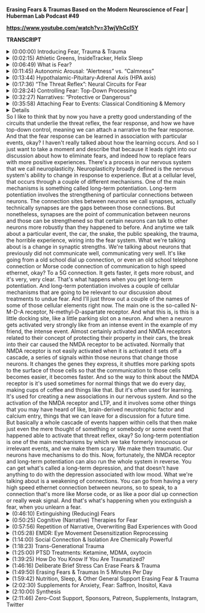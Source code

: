 **Erasing Fears & Traumas Based on the Modern Neuroscience of Fear | Huberman Lab Podcast #49**

**https://www.youtube.com/watch?v=31wjVhCcI5Y**

**TRANSCRIPT**
<details>
  <summary>(0:00:00) 	Introducing Fear, Trauma & Trauma </summary>
- [Andrew Huberman] Welcome to the Huberman Lab Podcast, where we discuss science and science-based tools for everyday life. [bright music] - I'm Andrew Huberman, and I'm a professor of neurobiology and ophthalmology at Stanford School of Medicine. Today, we're going to talk about the Neuroscience of fear. We are also going to talk about trauma and post-traumatic stress disorders. The Neuroscience of fear has a long history in biology and in the field of psychology. However, I think it's fair to say that in the last 10 years, the field of Neuroscience has shed light on not just the neural circuits, meaning the areas of the brain that control the fear response and the ways that it does it, but some important ways to extinguish fears using behavioral therapies, drug therapies, and what we call brain machine interfaces. Today, we are going to talk about all of those, and you're going to come away with both an understanding of the biology of fear and trauma, as well as many practical tools to confront fear and trauma. In fact, we are going to discuss one very recently published study in which five minutes a day of deliberate exposure to stress was shown to alleviate longstanding depressive and fear related symptoms. We will get into the details of that study and the protocol that emerges from that study a little later in the podcast. But it stands as a really important somewhat counter-intuitive example of how stress itself can be used to combat fear. To give you a sense of where we are going, I'll just lay out the framework for today's podcast. First, I'm going to teach you about the biology of fear and trauma. Literally the cells and circuits and connections in the body and chemicals in the body that give rise to the so-called fear response. And why sometimes, but not always fear can turn into trauma. I will also describe the biology of how fear is unlearned or what we call extinguished. And there too, you're going to get some serious surprises. You're going to learn for instance, that we can't just eliminate fears. We actually have to replace fears with a new positive event. And again, there are tools with which to do that, and I will teach you those tools today. 
    </details>
  
<details>
  <summary>(0:02:15) 	Athletic Greens, InsideTracker, Helix Sleep</summary>
Before we begin, I'd like to emphasize that this podcast is separate from my teaching and research roles at Stanford. It is however, part of my desire and effort to bring zero cost to consumer information about science and science related tools to the general public. In keeping with that theme, I'd like to thank the sponsors of today's podcast. Our first sponsor is Athletic Greens. Athletic Greens is an all-in-one vitamin mineral probiotic drink. I've been taking Athletic Greens every day since 2012. So I'm delighted that they're sponsoring the podcast. The reason I started taking Athletic Greens and the reason I still take Athletic Greens is that it covers all of my vitamin mineral and probiotic needs. Nowadays, there's a lot of data out there pointing to the fact that a healthy gut microbiome, literally little microbes that live in our gut that are good for us is important to support our immune system, our nervous system, our endocrine system, and various aspects of our immediate and long-term health. With Athletic Greens, I get all the vitamins and minerals that I need. Plus the probiotics ensure a healthy gut microbiome. It also tastes really good. I mix mine up with some water, a little bit of lemon juice. I'll have that early in the day, and sometimes a second time later in the day as well. It's compatible with intermittent fasting, it's compatible with vegan diets, with keto diets and essentially every diet that you could possibly imagine out there. It's also filled with adaptogens for recovery. It has digestive enzymes for gut health and has a number of other things that support the immune system. If you'd like to try Athletic Greens, you can go to athleticgreens.com/huberman, to claim their special offer. They'll give you five free travel packs that make it really easy to mix up Athletic Greens while you're on the road. And they'll give you a year supply of Vitamin D3 K2. There's now a lot of evidence that vitamin D3 supports a huge number of metabolic factors, immune system factors, endocrine factors. Basically we need vitamin D3. We can get it from the sun, but many people are deficient in vitamin D3 even if they are getting what they think is sufficient sunlight. And K2 is important for cardiovascular health. So again, if you go to athleticgreens.com/huberman. You can claim their special offer, the five free travel packs plus the year supply of vitamin D3 K2. Today's podcast is also brought to us by InsideTracker. InsideTracker is a personalized nutrition platform that analyzes data from your blood and DNA to help you better understand your body and help you reach your health goals. I've long been a believer in getting regular blood work done for the simple reason that many of the factors that impact your immediate and long-term health can only be analyzed from a quality blood test. And now with the advent of modern DNA tests, you can also get information about how your specific genes are impacting your immediate and long-term health. Now a problem with a lot of blood tests and DNA tests out there is you get the numbers back but you don't know what to do with those numbers. With InsideTracker, they make it very simple to figure out what to do to bring those numbers into the ranges that are right for you. They have a dashboard that's very easy to use. You can see the numbers from your blood and or DNA tests. And it will point to specific lifestyle factors, nutritional factors, as well as supplementation, maybe even prescription factors that would be right for you to bring the numbers into range that are ideal for your immediate and long-term health goals. Another feature that InsideTracker has is their inner age test. This test shows you what your biological age is and compares that to your chronological age and what you can do to improve your biological age, which of course is the important number. If you'd like to try InsideTracker, you can visit insidetracker.com/huberman to get 25% off any of InsideTracker's plans. Just use the code huberman at checkout. Today's episode is also brought to us by Helix Sleep. Helix Sleep makes mattresses and pillows that are of the absolute highest quality. I've been sleeping on a Helix mattress for close to a year now, and it's the best sleep that I've ever had. Helix has a quiz that takes about two minutes to complete and matches your body type and sleep preferences to the perfect mattress for you. Some people sleep on their side, some people sleep on their backs, some people sleep on their stomach. Some people run hot, some people run cold. Some people don't know which part of their body they sleep on. You take this test, it's very brief, two minutes. And after that test Helix we'll match you to the mattress that's ideal for you. I match to the so-called Dusk, D-U-S-K mattress, because I wanted a mattress that wasn't too firm, not too soft. And I like to sleep sort of on my stomach and kind of a crawling soldier position. That seems to be always how I wake up in the morning anyway. So if you're interested in upgrading your mattress, go to helixsleep.com/huberman, take their two minutes sleep quiz and they'll match it to a customized mattress and you'll get up to $200 off all mattress orders and you'll get two free pillows. Again, if you're interested, please go to helixsleep.com/huberman for up to $200 off and two free pillows. 
    </details>
  
<details>
  <summary>(0:06:49) 	What is Fear? </summary>
So what is fear? Well, fear falls into a category of nervous system phenomenon that we can reliably call an emotion. And it is hotly debated nowadays. And it's been hotly debated really for centuries what an emotion is and what an emotion isn't. Now that's not a debate that I want to get into today. I think it's fair to say that emotions include responses within our body. Quickening of heart rate, changes in blood flow, things that we experience as a warming or a cooling of our skin. But that there's also a cognitive component. There are thoughts, there are memories. There's all sorts of stuff that goes on in our mind and in our body that together we call an emotion. And there's a vast amount of interest in literature devoted to try and understand how many different emotions there are, how different people experience emotions. And that's certainly a topic that we will embrace in a future podcast episode. But today I just want to talk about fear as a response. Because when we talk about fear as a physiological response and as a cognitive response, then we can get down to some very concrete mechanisms and some very concrete and practical tools that can be used to deal with fear when fear is not wanted. So let's talk first about what fear isn't. Most people are familiar with stress, both as a concept and as an experience. Stress is a physiological response. It involves quickening of the heart rate. Typically quickening a breathing, blood flow getting shuttled to certain areas of the brain and body and not to others. It can create a hypervigilance or an awareness. Typically that awareness is narrower, literally narrower in space, like a soda straw view of the world than when we are relaxed. And it is fair to say that we cannot have fear without having several, if not all of the elements of the stress response. However, we can have stress without having fear. Likewise, people are familiar with the phrase or the word rather, anxiety. Anxiety tends to be stress about some future event, although it can mean other things as well. We can't really have fear without seeing or observing or experiencing some of the elements of anxiety, but we can have anxiety without having fear. So what you're starting to realize is that fear is built up from certain basic elements that include stress and anxiety. And then there is trauma. And trauma also requires a specific, what we will call operational definition. An operational definition is just a definition that allows us to have a conversation because we both agree on or mostly agree on what the meaning of a given word is. It makes conversations much easier. In fact, I would argue if we all had operational definitions for more things in the world, that there would be fewer misunderstandings and arguments and we'd all move a lot further as a species. But that's another topic entirely. The operational definition of trauma is that some fear took place, which of course includes stress and anxiety. And that fear somehow gets embedded or activated in our nervous system, such that it shows up at times when it's maladaptive. Meaning that fear doesn't serve us well and it gets reactivated at various times. Like when you first wake up in the morning, if you're not in the presence of something that scared you, but you suddenly have what feels like a panic attack and you're in deep fear. Well, that's post-traumatic stress. That's post-traumatic fear. So I don't want to get bogged down too much in the nomenclature but what I'm doing here is building up a sort of a series of layers where stress and anxiety form the foundation of what we're calling fear and trauma. And then there are other phrases out there that we would be remiss if we didn't mention things like phobias and panic attacks. Panic attacks are the experience of extreme fear but without any fear inducing stimulus. So it's kind of like trauma. And a phobia tends to be extreme fear of something specific. Fear of spiders, fear of heights, fear of flying, fear of dying, these kinds of things, okay? The reason for laying all that out there is not to create a word soup to confuse us rather it is to simplify the issue because now that we acknowledge that there are many different phrases to describe this thing that we call fear and unrelated phenomenon. We can start to just focus on two of these issues, fear and trauma. As it relates to specific biological processes, specific cognitive processes. And we can start to dissect how fears are formed, how fears are unformed and how new memories can come to replace previously fearful experiences. 
    </details>
  
<details>
  <summary>(0:11:45) 	Autonomic Arousal: “Alertness” vs. “Calmness”</summary>
So in this effort to establish a common language around fear and trauma, I want to point out autonomic arousal. Autonomic arousal relates to this aspect of our nervous system, that we call the autonomic nervous system. Autonomic means automatic that somewhat of a misnomer, because there are aspects of your autonomic nervous system that you can control. But your autonomic nervous system controls things like digestion, urination, sexual behavior, stress. When you want to be awake, when you want to be asleep, it basically has two branches to it. Two branches, meaning two different systems. One is the so-called sympathetic autonomic nervous system. Has nothing to do with sympathy, it has everything to do with increasing alertness. Think of the sympathetic nervous system as the alertness nervous system. It's what ramps up your levels of alertness, ramps up your levels of vigilant. Think about it as the accelerator on your alertness and attention. The other branch of the autonomic nervous system is the so-called, parasympathetic branch of the autonomic nervous system. I know that's a mouthful. The parasympathetic branch of the autonomic nervous system are the cells and neurons and chemicals and other aspects of your brain and body that are involved in the calming nervous system. So sympathetic is alerting, parasympathetic is calming. And it acts as sort of a seesaw to adjust your overall level of alertness. So for instance, right now I'm alert, but I feel pretty calm. I'm not ready to go to sleep or anything like that. I don't feel like I need a nap. I'm alert, but I'm calm. I'm not in a state of stress or panic. So that seesaw we could imagine is more or less level. Maybe it's tilted up a little bit to the side of increased sympathetic or alertness rather than parasympathetic because I feel wide awake. If I were sleepy, the opposite would be true. The parasympathetic side would be increased relative to the sympathetic side. There are many different aspects of the autonomic nervous system, but one of the main aspects is an aspect that's going to come up again and again and again today, it's very important that you understand what it is. 
    </details>
  
<details>
  <summary>(0:13:44) 	Hypothalamic-Pituitary-Adrenal Axis (HPA axis)</summary>
It's called the HPA axis. The HPA axis stands for Hypothalamic-Pituitary-Adrenal Axis. The hypothalamus is a collection of neurons. It's an area of your brain real estate, that's deep in the brain at the base of the brain that contains many, many different areas that control things like temperature, and desire to have sex, desire to eat, thirst. It also controls the desire to not mate, to have sex, not to eat, not drink more water or any other type of fluid. So it has accelerators and brakes in there as well. The hypothalamus connects to the so-called pituitary, the pituitary lives close to the roof of your mouth. It releases hormones into your bloodstream. And so the hypothalamus has this ability to trigger the release or prevent the release of particular hormones like cortisol or the hormones that go stimulate ovaries to produce estrogen or testes to produce testosterone or adrenals to produce Adrenaline. And speaking of the adrenals that [indistinct] and the HPA are the adrenals. You have two glands that sit above your kidneys and your lower back. They receive signals by way of nerve cells neurons, and by way of hormones and other things released from the brain and elsewhere in the body. And they release different hormones and other types of chemicals into the body. And the two main ones that you need to know about today are Adrenaline also called Epinephrine and Cortisol. Both of those are so-called stress hormones, but they're not always involved in stress. They're also involved in waking up in the morning when you arrive... Excuse me, when you rise from sleep. And so this HPA axis, should be thought of in the following way. The HPA axis includes a piece of the brain, the hypothalamus, the pituitary, and the adrenals. So it's a beautiful three part system that can use your brain to alert or wake up your body and prepare it for action. And it can do that in the short term, by triggering the release of hormones and chemicals that make you alert and ready to go right away and by triggering the release of neurotransmitters and hormones and other chemicals that give that alertness a very long tail, a very long latency before it shuts off. And that's important because one of the hallmarks of fear and one of the hallmarks of trauma is that they involve fear responses that are long lasting. Even if those fearful events, the events in the world that trigger the HPA axis can be very brief, like a car that almost hits you as you step off the curb or something... A gunshot that goes off suddenly, and it's just a very quick, like, you know, 500 millisecond or 1 second event. The fear response can reverberate through your system because the chemicals that are involved in this HPA axis have a fast component and a longer-lasting component. And the longer-lasting component can actually change not just the connections of different areas of the brain and the way that our organs work like our heart and the way that we breathe. It actually can feed back to the brain and literally control gene expression. Which can take many days and build out new circuits and new chemicals that can embed fear in our brain and body. And that might sound very depressing but there's a reason. And there's an adaptive reason why there's the slow and fast phase of the HPA axis and the fear response. And fortunately, that gene expression and the long arc of the fear response, the way it kind of lives in our system kind of like a phantom in some ways can also be leveraged to undo the fear response, to extinguish the fear response and replace it with non fearful associations. 
    </details>
  
<details>
  <summary>(0:17:36) 	“The Threat Reflex”: Neural Circuits for Fear</summary>
So let's dig a little deeper into the neural circuits and biology of fear. Because in doing that, we can start to reveal the logic of how to attack fear if that's the goal. We can't have a discussion about fear without discussing the famous amygdala. Famous because I think most people by now have heard of the amygdala. Amygdala means almond. It's an almond shaped structure on both sides of the brain. So you have one on the right side of your brain, and one on the left side of your brain. The amygdala is part of what we can call the threat reflex. And this is very important to conceptualize fear as including a reflex. So much as you have reflexes that cause you to lift your foot up if you are just step on something sharp. You literally have a reflex within your spinal cord that causes you to lift up one foot and extend the other one toward the ground. Believe it or not, you always think you step on something sharp you pull your foot up. But you actually step on something sharp, you pull your foot up and in pulling it up there's another reflex that's activated that as you extend your other legs so that you don't fall over. Similarly in the process of experiencing fear, you have a reflex for particular events in your brain and body. And that reflex involves things like, quickening of your heart rate, hypervigilance, your attentional systems pop on, increased ability to access energy stores for movement and thought and so forth. But just like that step on the tack reflex example, all of the neural circuits that are associated with being calm, with being able to go to sleep, with being able to visualize the full picture of your environment, literally to see your entire environment, or to hear other things around you. All of those get shut down when the so-called threat reflex gets activated. And the amygdala is part of the threat reflect so much so that we can really say, that it's the final common pathway through which the threat reflex flows. In other words, the amygdala is essential for the threat response. But the threat reflex and the threat response is kind of a dumb response. It's not a sophisticated thing, it's very generic. And this is also a very important point. One of the beauties of the fear system is that it's very generalizable. It's not designed for you to be afraid of any one thing. Sure, there are some debates and probably some good data out there that support the fact that human babies are innately, meaning requires no learning. Innately afraid of certain things like heights, or snakes or spiders. There's debate about this. And they depends on the quality of the experiment, et cetera. But the real capacity of the fear system is that we can become afraid of anything provided that this threat system is activated in conjunction with some external experience. So the way I'd like you to think about the amygdala is not as a fear center, but that it's a critical component of the threat reflex. I'd like you to also internalize the idea that the threat reflex involves this activation of certain systems and suppression of all the systems for calming the parasympathetic system. And now I'm going to describe the way that information flows into and through this threat reflex. And in doing that, it will reveal how specific things, like a spider, like a snake, like a physical trauma, like a car accident, like a fear of public speaking, whatever happens to scare you or scare somebody, how that gets attached to this reflex. Because this reflex is very generic. It doesn't really know what to be afraid of. It only knows how to create this sensation, this internal landscape that we think of as fear. So while the amygdala might look like an almond, it's actually part of a much bigger complex or collection of neurons called the amygdaloid complex. That complex has anywhere from 12 to 14 areas depending on who's... Which neuroanatomist is naming things and carving it up in Neuroscience and in much of biology. We like to joke that there are lumpers and there are splitters. So some people like to draw boundaries between every little distinct difference and say, "Oh, that's a separate area and other people are lumpers." And they say, "Well, listen, you know why complicate things? Let's lump those together." I'm neither a lumper nor a splitter, I'm somewhere in between. I think the number 12 is a good number in terms of the number of different areas of the amygdala. Why is that important to us? Well, it turns out that the amygdala is not just a area for threat, it's an area for generating threat reflexes that integrates lots of different types of information. So for those of you that want to know, I'm going to give you some names, some nomenclature, for those of you that don't, you can tune out for this. But basically information from our memory systems, like the hippocampus and from our sensory systems, our eyes, our ears, our nose, our mouth, et cetera. So taste information, vision, auditory information, touch, et cetera. Flow into the so-called lateral portion of the amygdala. Flows into... Or the amygdaloid complex. It flows into the lateral portion. And then there are multiple outputs from the amygdala. And this is where things get particularly interesting because the outputs of the amygdala have a lot of different areas, but there are two main pathways. One involves the hypothalamus, which you heard about before this collection of neurons that control a lot of our primitive drives for sex, for food, for thirst and for warmth, et cetera. And it also feeds out to our adrenals. Those glands that you learned about a few minutes ago to create a sense of alertness and action. It also feeds out what I mean by feeds out, by the way, is there are neurons that send wires. We call those wires axons connections. Where they can release chemicals and trigger the activation of different brain areas. So it feeds out to other brain areas such as the PAG. PAG is very interesting for our discussion today. It's the periaqueductal gray. The periaqueductal gray contains neurons that can trigger freezing, can trigger the... Some people talk about the fawning response, which has kind of an appeasing response to traumatic events. But some people outright freeze in response to fear, right? We've heard of fight or flight. And indeed the pathway that I'm describing can create a sense of fight and cause people to want to lean in, in an aggressive way to combat things that they're afraid of or flight to run away. Essentially to avoid by mobilizing the thing that they feel they're threatened by. Now, even in the absence of some threat, somebody that has say a fear of public speaking might hesitate or move away from a podium or hesitate or move away from raising their hand. If raising their hand meant that they might be called on and would be public speaking. So there's fight and flight, but there's also the freeze response. And the freeze response is controlled by a number of brain centers, but the periaqueductal gray, the PAG, is central for this freeze response and neurons. They're also create what are called Endogenous opioids. Many of you have heard of the opioid crisis, which is a crisis of prescription medication given out too broadly for people that don't need it, who are become addicted to opioids. Those are Exogenous opioid. But Endogenous opioids are chemicals released from neurons in the PAG and from elsewhere in the body that give us a sense of numbing. They actually numb us against pain. And you can imagine why biology would be organized this way. A threat occurs or something that we perceive as a threat, we're afraid of it. And a natural analgesic is released into our body because there's likely to be an interaction that's very uncomfortable. That's physically uncomfortable. So it's like we have our own Endogenous release of these opioids and that's occurring in the PAG. The other area and again, sorry to litter the conversation with these names of structures, but some people seem to enjoy knowing these structures. You're fine if you just understand what the structures do. If you want to know the names that's fine. But the other structure is the locus coeruleus. The locus coeruleus creates a sense of arousal, by releasing Adrenaline, Epinephrine and Norepinephrine, or related chemical into the brain. So basically the activation of the amygdaloid complex could be from any number of different things, a memory of something fearful. An actual sensory experience of something that's fearful. And but then the fear response itself is taking part because of the threat reflex gets activated. And that threat reflex then sends a whole set of other functions into action. Freezing, activation of the adrenals, activation of locus coeruleus for arousal and alertness, activation of this endogenous pain system or anti-pain system in the PAG. That's one pathway out of the amygdala. The other pathway out of the amygdala is to a very interesting area that typically is associated with reward and even addiction. So this might come as a surprise to many of you. In fact, it came as a surprise to me. I remember when these data were published, but the amygdala complex actually projects to areas of the Dopamine system. The so-called nucleus accumbens, the mesolimbic reward pathway, for those of you that want to look that up or that remember from the Dopamine episodes. We have pathways in our brain that are associated with pursuit, motivation and reward. And the neuromodulator Dopamine is largely responsible for that feeling of craving, pursuit and reward. And this threat center is actually able to communicate with and activate the Dopamine system. And later you will realize why that is very important and why you can leverage the Dopamine system in order to wire in new memories to replace fearful ones. So I've been hitting you with a lot of names of things, but for the moment, even if you're interested in all the Neuroscience names and structures and so forth. I'd like you to just conceptualize that you have a circuit in your brain, meaning a set of cells and connections that are arranged in the following way. You have a threat reflex that can be activated at any time very easily, but what activates that threat reflex can depend on two things. One are prior memories coming from brain areas that are involved in storage of memories, or it can be immediate experiences. Things are happening in the now, okay? So were something fearful to happen right now, your threat reflux could be activated. Where you to remember something very scary that happened to you in the past? Your threat reflex could be activated. And that threat reflex circuit has two major outputs. One of the major outputs is to areas that are involved in the threat response, freezing pain management and alertness. And the other major output is to areas involved in reward, motivation and reinforcement, okay? 
    </details>
  
<details>
  <summary>(0:28:24) 	Controlling Fear: Top-Down Processing</summary>
There's a fourth component. And I promise this is the last component that we need to put into this picture of the neural circuits for fear. And this is a circuit that involves an area of the brain called the prefrontal cortex and some of its subdivision. So literally in the front. And it's involved in what we call top-down processing. Top-down processing is the way that your prefrontal cortex and other areas of the brain can control or suppress a reflex, okay? A good example of this would be the step on the tack example that I gave before. So when you step on a tack, you immediately pull up your foot and you extend the other leg. That's the reflex that prevents you from injuring yourself and from falling over. However, if you wanted, not that you would want to. But if you wanted, you could for instance, place your foot onto a tack and decide not to pull your foot away. It would be difficult. And again, I don't recommend that you do that, but you could override that reflex, okay? There are other examples of reflexes, like for instance, getting into cold water, most people will start to huddle their body. Most people won't want to get into the cold water. Many people will jump out. But all of that is reflexive. And should you want to, you could override that reflex through top-down processing. You could tell yourself, "Oh, I heard on a previous Huberman Lab Podcast, or on an Instagram post that cold water exposure can be beneficial for metabolism and resilience, et cetera." And indeed it can, and you can decide to get into the water and to stretch out your body, not to huddle, and you can fight those reflexes, okay? The fighting of reflex is carried out through top-down processing, largely through the prefrontal cortex. You provide a narrative. You tell yourself, "I want to do this or I should do this. Or even though I don't want to, I'm going to do it anyway." So top-down processing is not just for getting into cold water, and it certainly isn't for overriding reflexes that can damage us like a stepping on the tack example. It is the way in which we can override any number of internal reflexes, including the threat reflex. And the way that we do that is by giving a new story or a new narrative to this experience that we call threat. And you know the threat response, the threat response is quickening of the heart rate, quickening of the breathing. We don't generally like the feeling of Adrenaline in our system. Some people are so-called Adrenaline junkies, and they get a mixture of Dopamine and Adrenaline from certain high intensity events. I confess in previous aspects of my life, I've tended to like Adrenaline. I don't think I was at the extreme of thrill seeking, but I'm somebody that for instance, I tend to like... I like roller coasters, I've done various things where I'm familiar with and I enjoy the sensation of Adrenaline in my body. But I enjoy it because of the alertness that it brings and the hyperacuity that it brings, many people don't feel that way. In fact, most people don't like the sensation of a lot of Adrenaline in their system. That it makes them feel very uncomfortable and out of control. We will do an entire episode about Adrenaline and Adrenaline junkies and Adrenaline aversives in the future. But the threat reflex inevitably involves the release of Adrenaline into the system. And then it becomes a question of whether or not you remain still, move forward or retreat from that Adrenaline experience. And when I say the Adrenaline experience, I mean the threat reflex. So this fourth component of fear is really our ability to attach narrative, to attach a meaning and to attach purpose to what is by all accounts and purposes, a generic response. There's no negotiating what fear feels like. There's only negotiating what it means. There's only negotiating whether or not you persist, whether or not you pause or whether or not you retreat. 
    </details>
  
<details>
  <summary>(0:32:27) 	Narratives: “Protective or Dangerous”</summary>
So this is usually the point in the podcast where I think people start asking, "Okay, well, there's the biology, there's the mechanism, there's the logic. How do I eliminate fear?" Well, it's not quite that simple. Although by understanding the logic and the mechanisms by which these circuits are built, we can eventually get to that place. I do want to plant a flag around a particular type of tool or a logical framework around a particular set of tools rather, that we are going to build out through this episode. And based on what you now know that the threat reflex gets input and it has outputs and it's subject to these top-down processing events, these narratives. You should be asking yourself, what sort of narratives should I apply to eliminate fear? Well, first let's take a step back and just acknowledged the reality, which is that fear is in some cases, an adaptive response. We don't want people eliminating fears that can get them injured or killed, right? The reason that the fear threat response and reflex exists at all is to help us from dying, to help us from making really bad decisions. It just so happens that a number of things happened to us that are not lethal, that don't harm us, but that harm us from the inside. And I think that and here I'm borrowing language from an excellent researcher who's done important work in this area at Harvard. His name is Dr. Kerry Ressler. He's both a medical doctor and a PhD, so an MD-PhD. He's the chief scientific officer at McLean Hospital. He's a professor of psychiatry at Harvard Medical School, and he's done extensive and important work on fear. I'm going to refer back to Dr. Ressler's work several times during this podcast, including important and super interesting work on transgenerational passage of trauma. He's a absolutely world-class biologist, absolutely world-class clinician. And Dr. Ressler has described fear before as containing a historical component. So it's not just about a readiness for things that might injure us or kill us in the immediate circumstance but also protecting us for the future because of our important need and ability to anticipate. And what he describes our memories as protective or memories as dangerous. You know, some memories, even if they evoke a sense of fear in us are protective. They protect us from making bad mistakes that could get us injured or killed, or put us into really horrible circumstances. Other memories are dangerous because they create a sense in us of discomfort, and they tend to limit our behavior in ways that are maladaptive. That prevent us from having healthy relationships to others, healthy job relationships, healthy relationship to ourselves, frankly. So this language of memories as protective or memories as dangerous in the context of fear is not something that I said, it's really something that I lifted from Dr. Ressler in one of his many impressive lectures. And it's an important aspect of fear because much of the fear system is a memory system. Is designed to embed a memory of certain previous experiences in us. Such that the threat reflex is activated in anticipation of what might happen, okay? So let's talk for a second about how certain memories get attached to this fear system. 
    </details>
  
<details>
  <summary>(0:35:58) 	Attaching Fear to Events: Classical Conditioning & Memory</summary>
And this brings us to a beautiful and indeed Nobel Prize winning aspect of biology and physiology, which is Pavlovian conditioning. Many of you are probably familiar with Pavlov's dogs and the famous Pavlovian conditioning experiments. They go something like this. And Pavlov did these experiments and ring a bell, a dog doesn't do much in response to a bell. It might attend to it but it doesn't salivate typically in response to the bell. However, if you pair the ringing of a bell with a presentation of food enough times, the dog will salivate in response to the food. Eventually you take away the food, you just rang the bell and the dog will salivate in response to the bell, okay? So in the context of so-called Pavlovian conditioning, these things have names like conditioned stimulus, and unconditional stimulus and responses. People often get these mixed up and it can be a little confusing, but I'm just going to make it really simple for you. The unconditioned stimulus is the thing that evokes a response unconditionally. So food is the unconditioned stimulus in the example I just gave. A foot shock or a loud bang would be the unconditioned stimulus in a... For instance say, an experiment geared toward exploring fear. That unconditioned stimulus is unconditional. It unconditionally evokes a startle or in the case of food salivating. The bell in the previous example is what we call the conditioned stimulus or the conditioning stimulus. Sometimes people mix these up. The condition stimulus is paired with the thing that naturally creates a response. And then eventually the condition stimulus creates the response itself. You might think, well, that just seems endlessly boring and simple, but this is actually the way that our fear systems work. Except unlike Pavlov's dogs, you don't need many, many pairings of a bell with some unconditioned stimulus in order to get a response. You can get what's called one trial learning. And in this circuit that involves the amygdala, the threat reflex, and all this other stuff that I was talking about earlier, the system is set up for learning. It's set up to create memories and to anticipate problems. It's a very good system because it was designed to keep us safe. And so the way to think about this is that for many people, one intense experience, one burn, one bad breakup, one bad experience, public speaking. One bad experience with somebody pet snake or whatever it happens to be can cause intense fear in the moment, a long [indistinct] experience of fear, like trouble sleeping that night and the following night. Memories of the experience that are troubling, physiological responses that are troubling. Essentially it gets wired in as a fear with one trial. Which is quite different than the other forms of neuroplasticity. Neuroplasticity, of course, just being the nervous system's ability to change in response to experience. Other forms of neuroplasticity like learning a language, learning music, learning math, those take a while. We don't generally get one trial learning to positive or neutral experiences. We get one trial learning to negative experiences. So there's this asymmetry in how we're wired. So now you should understand how classical conditioning as it's called occurs. You go to give a piano recital as a kid, you sit down and you freeze up and it's horribly embarrassing. And even if you just freeze up for a few seconds, the heart rate increase and the perspiring, the sweating and the shame that you feel leads you to want to avoid playing instruments or public displays of performances for a long period of time unless you do something to overcome it. That's one trial learning. Some people, it tends to be more an accumulation of experiences. They have a bad relationship that lasts an entire summer, an entire year, or God forbid a decade. And then they have what they feel is of a general sense of fear about closeness to others, an attachment. These are common fears that people experience. Fears can be in the short-term, fears can be in the long-term, they can be in the medium term. Again, the fear system is very generic. It's wired to include memories that are very acute, that happened within a moment, or that include many, many events in long periods of time. That kind of funnel into a general sense of relationships are bad or this particular city or location is bad. So there's a key what we call temporal component. There's a component of the fear system being able to batch many events in time and create one specific fear or take one very specific isolated incident that happened very briefly and create one very large general sense of fears. And I'll give an example of the latter, just to kind of flesh this out a little bit. I had a friend come visit me in San Francisco some years ago, and their car got broken into. Unfortunately, a frequent occurrence in San Francisco even in the middle of the day. Never leave anything your car in San Francisco they'll break in, in the middle of the day, doesn't matter. Police can be having coffee right there in front of them they'll still do it, for reasons we could discuss, this is a problem. They got their belongings taken and they decided they were never coming back to San Francisco. This was an isolated incident that forever colored their view of the city. Which I frankly, understanding the fear system, I can understand. We can have isolated incidents that wick out to broad decisions about entire places, or we can have many experiences that funnel into very specific isolated fears about particular circumstances, places and things. 
    </details>
  
<summary>
  <details>(0:41:45) 	How Fear Learning Occurs: Long Term Potentiation, NMDA</summary>
So I like to think that by now you have a pretty good understanding of the circuits that underlie the threat reflex, the fear response, and how we have top-down control, meaning we can attach a narrative to the fear response. And that the fear response can be learned in association with particular events, okay? I haven't really talked about how the learning occurs. And so I just want to take a moment and describe that because it leads right into our discussion about how to eliminate fears, and indeed how to replace fears with more positive experiences. There's a process in our nervous system that we call neuroplasticity. Neuroplasticity broadly defined is the nervous system's ability to change in response to experience. But at a cellular level, that occurs through a couple of different mechanisms. One of the main mechanisms is something called long-term potentiation. Long-term potentiation involves the strengthening of particular connections between neurons. The connection sites between neurons we call synapses, actually technically synapses are the gaps between those connections. But nonetheless, synapses are the point of communication between neurons and those can be strengthened so that certain neurons can talk to other neurons more robustly than they happened to before. And anytime we talk about a particular event, the car, the snake, the public speaking, the trauma, the horrible experience, wiring into the fear system. What we're talking about is a change in synaptic strengths. We're talking about neurons that previously did not communicate well, communicating very well. It's like going from a old school dial up connection, or even an old school telephone connection or Morse code connection of communication to high speed ethernet, okay? To a 5G connection. It gets faster, it gets more robust, and it's very, very clear. That's what happens when you get long-term potentiation. And long-term potentiation involves a couple of cellular mechanisms that are going to be relevant to our discussion about treatments to undue fear. And I'll just throw out a couple of the names of some of those cellular elements right now. The main one is the so-called N-M-D-A receptor, N-methyl-D-aspartate receptor. And what this is, is this is a little docking site, like a little parking slot on a neuron. And when a neuron gets activated very strongly like from an intense event in the example of my friend, the intense event. Almost certainly activated and NMDA receptors related to their concept of protecting their property in their cars, the break into their car caused the NMDA receptor to be activated. Normally that NMDA receptor is not easily activated when it is activated it sets off a cascade, a series of signals within those neurons that change those neurons. It changes the genes they express, it shuttles more parking spots to the surface of those cells so that the communication to those cells becomes easier, it becomes faster. And so the way to think about the NMDA receptor is it's used sometimes for normal things that we do every day, making cups of coffee and things like that. But it's often used for learning. It's used for creating a new associations in our nervous system. And so the activation of the NMDA receptor and LTP, and it involves some other things that you may have heard of like, brain-derived neurotrophic factor and calcium entry, things that we can leave for a discussion for a future time. But basically a whole cascade of events happen within cells that then make just even the mere thought of something or somebody or some event that happened able to activate that threat reflex, okay? So long-term potentiation is one of the main mechanisms by which we take formerly innocuous or irrelevant events, and we make them scary. We make them traumatic. Our neurons have mechanisms to do this. Now, fortunately, the NMDA receptor and long-term potentiation can also run the whole system in reverse. You can get what's called a long-term depression, and that doesn't have anything to do with the depression associated with low mood. What we're talking about is a weakening of connections. You can go from having a very high speed ethernet connection between neurons, so to speak, to a connection that's more like Morse code, or as like a poor dial up connection or really weak signal. And that's what's happening when you extinguish a fear, when you unlearn a fear. 
    </details>
    
<details>
  <summary>(0:46:10) 	Extinguishing (Reducing) Fears</summary>
So now I'd like to talk about therapies that are carried out in humans that allow fears to be undone, that allow traumas to be reversed, such that people no longer feel bad about a particular person, place or thing. Either real interactions with that person, place or thing, or imagine interactions with that person, place or thing. That process as I just mentioned also involves things like the NMDA receptor but rather than strengthening the connections the first thing that has to happen is there needs to be a weakening of connections that associate the person, place or thing with that threat reflex. Subsequent to that, we will see there needs to be a strengthening of some new experience that's positive, okay? This is a key element of where we are headed contrary to popular belief, it is not going to work to simply extinguish a fear. One needs to extinguish a fear and or trauma and replace that fearful or traumatic memory or idea or response with a positive response. And this is something that's rarely discussed both in the scientific literature, but certainly in the general discussion around fear and trauma. There's this idea that we can extinguish fears, we can rewire ourselves, we can eliminate our traumas and indeed we can. But that process has to involve not just becoming comfortable with a particular fearful event or trauma, but also attaching a new positive experience to that previously fearful or traumatic event. There are a lot of different approaches out there that are in clinical use to try and alleviate fear and trauma and indeed PTSD, post-traumatic stress disorder. It might be surprising to learn that many of those treatments such as SSRIs, the selective serotonin reuptake inhibitor. Things like Prozac and Zoloft and similar and other antidepressants. Or things like Benzodiazepines, which are essentially like painkillers. They create elevation in certain transmitters in the brain like GABA among others. They can have a pain relieving effect. They are generally however, considered anxiolytics, they reduce anxiety and even antipsychotic drugs or Beta blockers sometimes called adrenergic blockers. Drugs that are designed to prevent the heart from beating too fast or to reduce blood pressure, to reduce some elements of the hypothalamic-pituitary axis response that we talked about earlier. Many people experienced some degree of relief from the symptoms of anxiety and fear and PTSD in taking these various compounds. Indeed, that's why they're prescribed so broadly. But you may find it interesting to note that none of those current treatments are based on the neurobiology of fear, at least not directly, right? People that take SSRIs oftentimes will experience a reduction in anxiety. It depends on the dosage and the individual of course, right? And you have to work with a doctor, a psychiatrist, to determine whether or not they're right for you in the correct dosage, if they are right for you. But that modulation of anxiety can indirectly reduce the likelihood that one will have a panic attack or experience of fear, an intense experience of fear or reliving of a trauma. But the SSRIs themselves are not plugging into some specific mechanism related to how fear comes about in the system. It's an indirect support. That's important because if the goal of modern psychiatry and the goal of modern biology is to provide mechanistic understanding that leads to treatments. We need to think about what are the sorts of treatments that tap into the very fear circuits that we described before. The fact that there are memories attached to a generic threat reflex and response. And the threat reflex and response can be linked up with the Dopamine system and can be linked up with other systems that are involved in pain, relief and anxiety and so forth. 
    </details>
  
<details>
  <summary>(0:50:25) 	Cognitive (Narrative) Therapies for Fear</summary>
And so that brings us to which treatments are directly related to the fear circuitry and the circuitry related to trauma? And the primary one to begin with is the so-called behavioral therapies. Now, oftentimes we all wish I think from time to time that there's some specific pill that we can take or there's some machine or device that we can plug our finger into or that we can put on a headset and all of a sudden we just rewire our nervous system. Fear has gone, trauma's gone, but it doesn't work that way. And when we think of language and narrative as a tool to rewire our nervous system in comparison to those kinds of ideas about pills and machines and potions, it starts to seem a little bit weak, right? If we just think, "Oh, well, how could talking actually change the way that we respond to something?" But actually there are three forms of therapy that purely through the use of language have been shown to have very strong positive impact, meaning reduce fears and traumas. And those three are prolonged exposure therapy, cognitive processing, or CPT and cognitive behavioral therapy. And I not going to go into the entire literature around prolonged exposure, cognitive processing, and cognitive behavioral therapy. But I will just illustrate the central theme that allows them to work. Now, remember that the circuit for fear, the circuit for trauma involves this generic reflex. And then there are those top-down elements coming from the forebrain. It's very clear because it's been measured that if you look at the amount of anxiety, the pure physiological anxiety response of quickening of heart rate, flushing of the skin, sometimes quaking of the hands, that the experience of fear over time when people recount or retell their trauma that the first time they do that especially when it's recounted in a lot of detail there's a tremendous anxiety response. Sometimes even as great or greater than the actual exposure to the fearful event or trauma. And obviously this is something that is done with a clinician present, because it is very traumatic to the person. They're literally reliving the trauma in full rich detail, and they are encouraged to provide full rich detail. They're often encouraged to speak in complete sentences to flush out details about how they felt in inside, to flush out details about their memories going into this traumatic or fearful event, going through it. And after really digging into all the nuance and contours of these horrible experiences. But what's remarkable is that in the second and the third and the fourth retelling of these traumatic or fearful events that anxiety response and the amount of the physiological response, I should say that the amplitude of the physiological becomes progressively diminished with each retelling. Now, some of you might be saying, "Well, duh, you know, you tell a story enough times, that eventually it wears off." Just like if you watch a movie enough times and you hear the same joke enough times eventually it doesn't have the same impact. But that [indistinct] be the case, right? You could imagine that this high amplitude anxiety response, this high amplitude activation of the sympathetic nervous system in retelling would actually create a even deeper routed fear response and trauma but that's not what happens. And every clinician I spoke to in anticipation of this episode which include clinical psychologists, psychiatrists and people who actually work on the fear system at a biological level said the exact same thing which is that, "A detailed recounting of the traumatic and fearful events is absolutely essential in order to get the positive effects of prolonged exposure, cognitive processing and cognitive behavioral therapy." Again, this has to be done with the appropriate support. This isn't something that should be taken lightly because as we've mentioned before the fear response can have a very long lasting contour to it. People can sometimes have trouble sleeping for days and days. And afterwards we'll talk about sleep in a little bit. But the point is that the retelling is important. And the idea here is to take what was a terrible and extremely troubling, meaning physiologically troubling, psychologically troubling story, and turn it into what is essentially a boring, bad story, okay? It never really becomes a good story at this point in the treatment process that we're describing. So a terrible event is a terrible event period. But there's a way in which the retelling of that event starts to uncouple the threat reflex from the narrative. And with each successive retelling in detail of these traumatic events, of these fearful events, the threat reflex is activated at a progressively lower and lower amplitude. Such that eventually it just becomes a really bad, really boring story. Now that's one part of the process of getting over a fear. It's what we call fear extinction. And we can bring ourselves back to our earlier example of Pavlovian conditioning, because many studies have been done both in animals and in humans showing that, for instance, if you pair a tone, a bell or a buzzer with a foot shock that an animal or a person will brace themselves for the foot shock. Eventually you can just give the bell or a tone and the person will experience that same freezing up or the same fight or flight or freeze response. So you conditioned that. But if you give the tone or the bell over and over, and there's no foot shock, there's no pain, and in human [indistinct] sometimes I'm with foot shocks, sometimes believe it or not with mild burn, even some studies, there is older studies you couldn't do those now, nor would you want to. But eventually what happens is the tone... The bell no longer evokes that response, okay? So you see this as a reversal of the classical conditioning and we call that reversal extinction. So the retelling of this traumatic or fearful narrative, excuse me, fearful narrative is essentially an extinction process. Now, how is this done? One can do this in a therapist office face-to-face, that's sometimes done. It's sometimes done in group type settings where people actually stand up or sit in front of a group small or large and recount in detail their traumatic experience. It's sometimes done by people writing out the experience in detail. And which one of these is the most effective? Isn't really clear. The literature points to the fact that a feeling of trust obviously between the patient and the clinician or the person and the group is essential. Some people don't have access to because of finances or other limitations to therapy of that sort. In that case, journaling in detail has been shown to be effective. Although, again, I want to caution people about reactivating traumas without consideration for the kinds of social support they might need around that reactivation. And we will talk a little bit later about some of the chemicals involved in social support and why those help extinguish fears. 
    </details>
  
<details>
  <summary>(0:57:56) 	Repetition of Narrative, Overwriting Bad Experiences with Good</summary>
So the thing to embed in your mind is that recognition of the early traumatic or fearful event in detail over and over is key to forming a new non-traumatic association with that event or person. So that's part one, you need to diminish the old experience. And when I say diminish, I mean, reduce the amplitude of the physiological response. Now this is just but one approach. I'm going to talk about other approaches to eliminating fear and trauma as we go forward. But I want to emphasize that diminishing the amplitude of the physiological response is the first step. So it's like a clearing away of the association between the person, place or thing and that threat reflex. But even after that's occurred, there's an essential need to relearn a new narrative. Why is their essential need to relearn a new narrative or create a new association? Well, that has to do with that fear reflect circuitry. As you recall, there outputs two areas of the brain that are associated with Dopamine release and reinforcement. And that we now know offers the capacity for these fear circuits in these circuits that underlie trauma to be mapped onto new experiences that are of positive association. So I'm going to give a kind of basic example. It's a kind of a silly example, but I'm giving it as a template for what could be any number of other different examples. Example I'll give is let's say a kid is biking to play soccer, soccer practice, and they get into a bad car accident, okay? Terrible thing to happen, but they survive. They recover. And somehow... And we really don't know why certain fear memories get wired in more broadly or more narrowly. Somehow this kid just doesn't even want to bicycle anymore. And they actually don't even want to play sports. And they actually just don't want to go anywhere. They're kind of isolating and not interacting with friends very much at all. It's a pretty broad response. It didn't have to be that way. Some kids would just decide they don't want to cycle any more down that particular street. Well, the process of retelling the narrative to a clinician would allow an extinction of the fear response, right? So a reduction in the heart rate, a reduction in the narrowing of focus, a reduction in all the things that we consider fear. But a really good cognitive behavioral therapist or somebody that understands the Neuroscience of fear and trauma would understand that that's not sufficient. That's what it's really important is that this child, this hypothetical child relearn a new narrative that they don't just manage to bike to soccer practice or manage to spend time with friends, but that they actually start wiring in new positive associations with biking to practice, with playing soccer, with social events. And, and this is the somewhat surprising feature of this and that they link that back to that early traumatic experience. That it's not just that they're replacing that bad experience and memory with a good experience and memory, but they're actually holding in mind in these top-down narrative circuits, if you will. They're holding in mind, "Ah, I'm not just biking to soccer practice. I'm actually biking to soccer practice and I'm enjoying it despite the fact that I was in a bad car accident. Despite the fact that two months ago or two years ago, or maybe even 10 years ago, I couldn't even leave my room or I didn't want to associate with anybody." So the building up of the positive associations are key. And the linking of those positive associations with the earlier traumatic event is key for the following reason, the top-down circuitry from the prefrontal cortex to this threat reflex circuit is not like the other connections in that circuit. The other connections in that circuit are what we call glutamatergic and excitatory. They are all about activating other neurons, like a chain reaction. One neuron activates, the next activates, the next like dominoes falling. These top-down circuits that feed into the threat reflex and all its parts is what we call inhibitory. It tends to prevent activation of those given circuitries. It tends to prevent activation of the threat reflex. So it's acting as a break. And so when we think of positive experiences being associated with what was previously a negative experience, we're not talking about forgetting that the car accident was horrible or forgetting that the assault was absolutely dreadful. We're talking about attaching a new positive memory to the circuitry so that the previous fear response is far less likely to occur and that it remains extinguished. So just to make sure this is absolutely clear, there's a first step which involves retelling and reliving in order to extinguish the fear and the trauma, to reduce the amplitude of the response. Then there's a need to replace or attach positive experiences to the earlier what would be traumatic response. The extinction has to go first, this is key. You can't simply say, "Oh, you know, the car accident was actually a good thing because I stayed home a lot that year and I got to study." You can tell yourself that and that could also be true. But that won't necessarily and probably won't eliminate the fear or the traumatic association of the car accident. And again, I'm using car accidents as a general example or a generic example here, okay? So there's a three-part process. One diminished the old experience through repetitive narrative. And almost inevitably the initial repetition of that is going to be very high amplitude and quite troubling. But over time it will reduce, right? You're turning that terrible really upsetting story into a terrible boring story. That's the extinction process. Then there's a relearning of a new narrative that includes some sort of sense of reward. And that sense of reward has to be tacked back on to the traumatic event or what was previously a traumatic event. And that is all through narrative. It's all through cognition. And I think this is a very important point. Oftentimes I think we tend to undervalue the importance of rationalization and of story and of narrative. But the prefrontal cortex is this amazing capacity of our brain real estate to create meaning, to attach meaning and purpose to things that otherwise are just reflexive. And in the example of an ice bath, it might be a little trivial. In the example of the kid with a car accident, it becomes a little more relevant. And in the example of things like people surviving, you know, genocide or attaching stories of great victory to what were previously thought of as stories of great loss of time, of people, of any number of things. That process of narrative is one of the major ways that the human brain rewires itself. Narrative should not be undervalued as a tool for relieving fear and trauma. In fact, narrative is one of the best and most potent ways that we can rewire our fear circuitry. And that indeed we can form completely new relationships to things over time. 
    </details>
  
<details>
  <summary>(1:05:28) 	EMDR: Eye Movement Desensitization Reprocessing</summary>
So basically narratives should not be undervalued as a tool to rewire our nervous system but it has to be engaged in the correct sequence. And that correct sequence is first extinction, then relearning a new narrative with positive associations and attaching those positive associations to the formerly traumatic or fearful event. Now I mentioned prolonged exposure therapy, cognitive processing, and cognitive behavioral therapy. For those of you that are seeking relief from fear and traumatic events, you can look up licensed clinicians that can carry out those one or several of those types of therapies. I get a lot of questions about other forms of therapy. One of the ones that comes up a lot is so-called EMDR, Eye Movement Desensitization and Reprocessing developed by Francine Shapiro in the 80s. Eye Movement Desensitization and Reprocessing involves moving the eyes side to side while recounting a traumatic or fearful narrative typically with a clinician present. Why would that work? Well, basically when I first heard about EMDR from my stance as a vision scientist I thought the whole thing was kind of crazy and half-baked frankly. I heard these theories that, "Oh, it recreates the eye movements in rapid eye movement sleep or REM sleep." And that's completely false. It does not. I heard the argument EMDR activates both sides of the brain, which I guess hypothetically was thought to be important somehow. And frankly, there's no evidence whatsoever that EMDR activates both sides of the brain in a way that's beneficial. I mean, by looking from side to side, just because of the way that binocular vision circuits are organized it will do that. But it never made any sense to me why EMDR would work until several years ago when I saw. Because I reviewed no fewer than five papers. Some in animal models, others in humans looking at lateral eye movements. Meaning I moving from side to side with eyes open, not eyes up or down. And what was observed in these experiments in all of them actually, all five of those papers was a dramatic reduction in the activation and actually an inhibition a suppression of the fear or threat reflect circuitry which was a jaw dropper for me. I thought, "Wow, it actually was a jaw dropper." I widened that. For me, I thought, "Oh my goodness, maybe this EMDR stuff works according to some mechanism. And maybe this is the mechanism." And indeed many laboratories, not mine, but many laboratories are now pursuing that idea. And it's looking very likely. Why would that happen? Well, just very briefly, a lateralized eye movements of the sort that I'm describing and I'm moving my hand like this but I'll just do it with my eyes even though it's a little embarrassing to do that. Cause I know it looks strange, I don't mind cause I'm doing EMDR and EMDR reduces activation of the amygdala and related circuitries which reduces anxiety and reduces the amplitude of the threat reflex. Reduces sympathetic autonomic arousal. In other words, we feel calmer or we feel less alert, less stressed when moving our eyes from side to side. I just heard a story about this is that these are the sorts of eye movements that we do when we are ambulating, moving through space, through some sort of self-generated motion. And one can make up a pretty reasonable story in the evolutionary context or ecological context that forward movement and fear are generally incompatible with one another. That generally a fear response involves a freezing or a retreating. Some people will advance, but that's usually a trained advance in response to fear so first responders and so forth. Most people freeze or retreat when they're afraid. Forward movement generates these eye movements. It does seem to suppress activation of this threat reflex and the amygdala in particular. So for the many EMDR practitioners out there these papers I think are a great celebration. And I think there is now increasing excitement about EMDR in the psychiatric and psychological community for its utility, for treating fear, trauma and PTSD. However, I should point out that in discussing EMDR with various colleagues of mine at Stanford and elsewhere, I was told that EMDR has been shown to be beneficial in particular for single event type traumas or fearful experiences. Not so much for relieving the trauma or feelings of fear associated. For instance, with an entire bad marriage or an entire childhood. But more for single more acute events that can be described within a very kind of brief narrative. Brief, not necessarily in time, but that the car accident, the bad interaction with another individual, the assault, God forbid, these sorts of things. And I realize we're down in the weeds of topics that are unpleasant. And so I have great sensitivity to that but I think it's also important that we be realistic about the kinds of things that traumatize people. So is EMDR useful? Well, it seems like it works for these single event or kind of constrained event type traumas that people can describe while moving their eyes from side to side generally in the presence of a clinician. However, if we think back to the model of how you extinguish and then replace a trauma or fear, remember you have to diminish the old experience the amplitude of that. You need to... That's the extinguish portion. Then you need to relearn a new narrative and attach reward to the old traumatic event. EMDR only really taps into the extinction of the physiological response to the old experience. I'm sure that there are EMDR practitioners out there that are thinking about the attaching of the new narrative and reward, but there I've heard less and I've seen fewer peer-reviewed papers on that. So let's think about this logically. Let's say, and indeed it's the case that I'm sitting down in a chair and moving eyes side to side deliberately for some period of time reduces activation of the threat reflex. I or the patient in this case, recites or repeats over and over the traumatic event or the fearful event. I'm doing that in the presence of a lower amplitude response. Remember back to where we talked about how the retelling works best if the first time it's done there's a huge amplitude response. And then with each successive repeat that response the threat response gets lower and lower. With EMDR, you're sort of short circuiting you're kind of sneaking around the corner of that high amplitude response. And so it's taking a somewhat different approach of trying to extinguish the bad feelings in body and mind associated with an experience by reducing the physiological response. So it's somewhat different. And at least to my knowledge and EMDR practitioners please correct me, but at least to my knowledge, there isn't an active component to EMDR of relearning a new narrative and attaching reward. Now reward and attaching reward requires a somewhat high amplitude sympathetic arousal. It requires a feeling of a victory which is arousal, okay? It's positive arousal, not negative arousal, but it is arousal. So I'm not focusing on this to try and diminish the potential impact of EMDR. I know many people have achieved great relief from EMDR but it doesn't tap into all the aspects of the extinction and relearning that we talked about previously. And therefore, I think on its own at least in many cases is unlikely to be a complete therapy for fear and trauma. If there are people out there who've had terrific results with the EMDR, please let us know in the comment section, on YouTube would be the ideal place. If you've had bad experiences with EMDR or it didn't work for you also let us know. I think that EMDR practitioners like most practitioners in the psychiatric and psychological space are eager to expand their practices in order to make them more effective rather than clinging ardently to something that perhaps is incomplete or that doesn't work for certain individuals. So I think they would appreciate that feedback as would I. 
    </details>
  
<details>
  <summary>(1:14:00) 	Social Connection & Isolation Are Chemically Powerful</summary>
So, as I mentioned before, most of these therapies are done in conjunction with a skilled often one would hope credentialed clinician. There are many people however, that don't have access to that or who are working through stuff. They have things in their past that are very uncomfortable to them. And I'm aware that many people are working through those things. Through journaling, through talking to a friend, through any number of different sort of non-traditional approaches. One thing that really pertains to everybody who's working through fear and trauma of any kind is the importance of social connection as it relates to the chemical systems and the neural circuits associated with fear and trauma. And this is a emerging literature in Neuroscience that is really a beautiful one because it's a very conserved biology. We see it, believe it or not in flies and fruit flies, a commonly used model system. In mice and indeed in humans as well. And this is the work of David Anderson's group at Caltech, again, of Dr. Ressler's group at Harvard Medical and elsewhere, of course. And this is the work as it relates to Tachykinin. Tachykinin is a very interesting molecule in our brain and it turns out the Tachykinin is activated in neurons of what's called the central amygdala and some nearby structures. So really smack dab within the middle of this threat reflex. Very soon after some traumatic or fear inducing event occurs. And it actually sets in motion a number of other things including changes in gene expression and potentiation meaning long-term potentiation, activation of an NMDA receptors and so on. In the circuits that reinforce that fearful or traumatic experience. Now what's interesting about Tachykinin is also that it's been shown to lead to low to moderate levels of anxiety and even kind of aggression, irritability. Tachykinin levels are further increased by social isolation. And that social isolation is oftentimes what can exacerbate pre-existing traumas or fearful events. And in a kind of beautiful symmetry to that kind of dark and depressing story, social connection with people that we trust. And it doesn't have to be direct physical contact but just social connection conversing with, sharing a meal with, it could be physical touch if that's appropriate. Those sorts of connections actually serve to reduce the effectiveness or even the levels of Tachykinin. So the important point here is that trauma is traumatic in and of itself. Fearful events are hard in and of themselves. And if people are working through them either through clinical work or through individual work. It is important and in ideally one would still be trying to access social connection outside of that specific work-related to the trauma. Now it doesn't necessarily have to be outside of that. For instance, if you have a good relationship with a clinician or therapist to the point where there's real trust and you feel a social connection with them, wonderful. But for many people, they have a more transactional relationship to the EMDR practitioner or to their therapist, or they're working through things on their own. And it's really important to understand that regular social connection, trusting social connection of any kind is going to be very beneficial for that process. And so this is not the kind of just hand-wavy, a new agey stuff like, "Oh, you know you need social connection." There's a actual neurochemical basis for social isolation that has an amplifying effect on fear and trauma. And there is a neurochemical basis for the relief from fear and trauma and isolation. And in the ideal circumstance, one is working through these traumas and fears very intensely in a very dedicated way. But then is also engaging in the sorts of social interactions that are going to diminish the amount of Tachykinin and going to suppress those very circuits that would otherwise be amplified. 
    </details>
  
<details>
  <summary>(1:18:23) 	Trans-Generational Trauma</summary>
So next I'd like to talk about some really interesting and almost kind of eerie scientific findings. And that's the transgenerational passage of trauma or predisposition to fear and trauma. This is a scientific literature that's been debated many times over the last really 50 plus years. But in more recent studies have really proven that we as humans have the capacity to inherit a predisposition to trauma or fear. Now that doesn't necessarily mean that we will become traumatized or experience extreme fear just because our parents or grandparents experienced that. It's a predisposition, it's a bias. Let me explain the papers that focus on this for a little bit. And then we'll talk about what this means for each of us. One of the most important papers in this area comes to us from someone I mentioned earlier, Dr. Kerry Ressler at Harvard. And the title of the paper is, Association of FKBP5 polymorphisms and childhood abuse with risk of posttraumatic stress disorder symptoms in adults. And there are other papers as well. Another one from the Ressler's Lab, first author, Brian Dias, D-I-A-S. Parental olfactory experience influences behavior and neural structure in subsequent generations. I'm going to summarize these papers and their general contour and papers related to them. Although, feel free to look up the papers I just described. We will provide a link to them in the caption if you'd like to go further. But basically these explorations involve looking at the histories of human individuals who had trauma or abuse of some kind in their childhood. And then looking at the likelihood of fear and PTSD type symptomology in their offspring. And essentially what they identified is that indeed, if you had a parent and there does seem to be a kind of a bias toward an effect where if the father had abuse and it's severe abuse or moderate abuse. That abuse causes a change in his genetics, in his sperm that can be passed on to offspring such that the offspring have a lower threshold to develop trauma or extreme fear to certain types of events. Now what's important to point out is that predisposition or bias is not necessarily to the same sorts of events. It's not that the abuse itself gets passed from one generation to the next it's a predisposition. And the title of that paper mentioned, FKB5, excuse me, FKBP5 polymorphisms. And the FKBP5 polymorphisms maps to a location in the genome that's associated with the so-called glucocorticoid system with cortisol release. So the predisposition that one might inherit from having a parent father or mother but stronger tendency to inherit it from the father. Who experienced abuse is one in which the glucocorticoid system, the cortisol system, and that HPA axis that we talked about before the hypothalamic-pituitary-adrenal axis is sensitized or reactive in a way that sets a lower threshold to become traumatized or very afraid of certain types of events. But it's not unique to the specific type of abuse that the parent experienced. Now, this is really, really important because a lot of times out there I will hear that there's passage or transgenerational passage of actual trauma, the specific trauma. Now that could be through narrative telling, if somebody is exposed to a lot of narrative about their parents' trauma in one form or another. It may be that they start to internalize some of that trauma. And there could be because we obviously can't rule it out. There could be some other signatures of prior specific traumas they get passed on to offspring. But more likely and certainly what these data about these polymorphisms point to is that what gets passed on is a propensity for the threat reflex to get activated and attached to a wider variety or to less intense types of inputs and experiences. And the important point to take away from this is that it's not some magical, mysterious, and mystical thing that's being transplanted from parent to child. It's a gene or it's a modification in a set of genes that gives a heightened level of responsivity to fearful type events. Or even a high level of responsivity such that things that wouldn't be fear inducing or trauma inducing to certain individuals can trigger fear and trauma in these children that inherit this particular gene. Now that doesn't necessarily mean that they are faded to forever be traumatized or live in fear. It's simply not the case. It's just a genetic predisposition regardless of whether or not you had a parent or parents that were traumatized or not. There's no evidence, at least as far as I'm aware that the treatments for trauma should be any different. As far as I know there aren't gene therapies currently aimed at these particular variants, like FKBP5 and so forth that could reverse those particular genetic underpinnings of the trauma predisposition. So this transgenerational passage of trauma, I think is extremely interesting in large part because it brings us back to this idea that the threat reflux is part of a larger sensory system. You know, normally we think of seeing as a sensory system or hearing as a sensory system. But the threat detection and threat learning system, the fear learning system is in many ways a sensory system. It's just a sensory system that is very generic in its response. That generic response again is good because it allows for flexibility but it's bad because it reduces specificity, right? We can essentially become fearful or traumatized by anything if the circuit gets activated. And these particular children inherit a predisposition for more things and less intense things to traumatize them. In a few minutes, we are going to discuss some of the behavioral treatments including some really new exciting protocols for dealing with fear and trauma. 
    </details>
  
<details>
  <summary>(1:25:00) 	PTSD Treatments: Ketamine, MDMA, oxytocin</summary>
But for a few minutes, I'd like to discuss some of the drug treatments that are starting to emerge as potential therapeutics in particular for PTSD. The two drug treatments I'd like to focus on are Ketamine-Assisted Psychotherapy, and MDMA-Assisted Psychotherapy. Currently Ketamine-Assisted Psychotherapy is legal. It is approved, provided it is prescribed by a board certified physician in the United States. I'm not certain about other areas of the world. MDMA also sometimes called Ecstasy therapy is in clinical trials in the U S, it is still an illegal drug to possess or to sell. So I want to be very clear about that. However, MDMA is being explored as a potential therapeutic for PTSD and other forms of trauma. And of course, Ketamine and MDMA are also both being explored for chronic depression, eating disorders and a number of other psychiatric disorders. But for the moment I would just like to touch on Ketamine and MDMA as they relate to the fear circuitry and trauma circuitry that we've described in the early part of the episode and throughout the episode. Because I think that in viewing them through that lens, we can gain some additional insight into how they might be providing the sorts of relief that some of the early clinical studies are starting to point to. Ketamine is a dissociative anesthetic. That's right. It's a dissociative anesthetic. It's main function is to create a state of dissociation. And I've never taken ketamine personally so I can't describe the experience of it. But a colleague of mine in psychiatry shared their experience with a patient's experience of it as making that patient feel as if, "They were getting out of the cockpit of a plane, but that they were observing themselves doing it." And this was of course, during a approved therapeutic session that they were doing this and they were in some sort of intense visualization about a traumatic experience. They were describing some of their depressive symptoms as well as the trauma. And their narrative that they basically created or took away from this. And that was relayed to me was one in which the patient felt like they were in their own body but they were also viewing their own body from the outside. So dissociative, in other words. Again, I've never had this experience. Some of you may have with Ketamine or through other means. But we might want to just take a moment and think about what Ketamine actually does and what dissociation actually does at the level of neurocircuits? And for that, we can look to this really beautiful paper that was published by my colleagues, Karl Deisseroth in psychiatry, Robert Malenka, also in psychiatry, Liqun Luo, also at Stanford. They paired up or teamed up rather to explore how systemic Ketamine adjust circuitries in the brain. And what they discovered was that it changes the rhythm of cortical activity in certain layers of the cortex. The cortex is like a layered sandwich. The cortex of course, being the outside of the brain. And there was a particular rhythm a one to three hertz rhythm. One to three hertz just means a particular frequency of electrical activity. In this case, in these layer 5 neurons of Retrosplenial cortex. So you don't need to know much about Retrosplenial cortex or a one to three hertz rhythms. I think the important thing to just take away from this is that there is now starting to be an understanding of how drugs like Ketamine work to create this subjective experience that this patient and other patients describe as dissociation. You know, dissociation in its essence is really about not feeling what's happening. It's about viewing what's happening from a different perspective than what normally one would view that experience from. And so if we add a plug that general notion of dissociation and Ketamine induced association into the circuit that we talked about before, where we have this threat reflex involving the amygdala. These outputs for freezing or for reward and the accumbens. And we've got this prefrontal narrative coming down as top-down processing. It brings us right to that prefrontal cortical input to the threat system and that narrative. What seems to be the case in my review of the paper I just described, plus a review on how Ketamine-assisted trauma relief might work is that it somehow allows the patient, the individual to recount their trauma while feeling either none or a very different set of emotional experiences that they experienced in the actual trauma or fearful experience. So it's a remapping of new onto old. New meaning new feelings onto old feelings while staying in the exact same narrative. So it's a little bit like EMDR of suppressing the threat reflex but it seems to bring in a replacement of previous emotional experiences and sensations in the body with new ones. And so in that way we can sort of view or we can try and view Ketamine-Assisted Psychotherapy for the treatment of trauma as bringing together the three elements that we talked about before. You want to diminish the intensity, the potency of the old original trauma experience or fear experience. So that seems to be accomplished through this dissociation and maybe through the kind of anesthetic component. So it's a reduction in pain in the body, a dissociation, a kind of observing of the self that leads to the extinction of the trauma and the fear. But then there also seems to be an automatic or kind of built in a relearning of a new narrative, a new set of experiences which is the next step that we described earlier. So it's an intriguing therapy. It's one that's really catching on and there are many, many clinics around the U S that are now doing it. Whether or not it turns out to be the ultimate treatment for trauma and for fear isn't clear. My colleagues in psychiatry tell me that that's unlikely, although it does seem to be beneficial for a number of people. Especially people that are experiencing trauma or have existing traumas and fear that are coupled with depressive symptoms. Because the data on Ketamine and depression seems to be quite strong. So now let's talk about MDMA. MDMA also sometimes called Ecstasy or Molly in its recreational form is a powerful synthetic drug that at least as far as we know, creates a state in the brain and body that is unlike any other chemical state in the brain and body that's normally experienced. What do I mean by that? Well, we have several Neuromodulator systems in our body. Neuromodulators are chemicals that change the likelihood that certain neural circuits will be active. Meaning they can make it very likely that certain circuits will be active and make it very unlikely that other neural circuits will be active. Good examples of neuromodulators are dopamine, serotonin, acetylcholine, norepinephrine. These tend to work on different systems in the brain and body but they tend to be activated more or less in parallel, right? You can have Dopamine released in your brain and also Norepinephrine. You can have Serotonin released in your brain and also Acetylcholine. So it's not an all or none kind of thing, but the degrees to which these things are activated tends to vary. And there is a little bit of a seesaw type phenomenon with Dopamine and Serotonin. Dopamine most commonly associated with activating neurocircuits related to motivation, craving, and reward. And Serotonin more typically activated in response to situations or conditions in which we are very happy and content with what we have. So Dopamine is more about pursuing and seeking. Serotonin is more about kind of pleasure and satisfaction with resources that we have in our immediate sphere. They don't tend to... Serotonin doesn't tend to place the brain and body into a mode of action quite as much as Dopamine does, more or less. MDMA is a unique compound in that it leads to very large increases in the amount of both Dopamine and Serotonin in the brain and body simultaneously. And that's a unique circumstance that is just simply not seen under normal conditions. From a subjective standpoint, people under the influence of MDMA in the therapeutic setting, tend to report immense feelings of connection or resonance with people or even things with music, with objects. Certainly if it's being done in conjunction with a family member or a partner or with a therapist, they will feel extremely connected to that person. They'll feel a very close understanding and association. Oftentimes that goes beyond words. There is a chemical reason for that. It turns out that MDMA causes massive release of oxytocin. This neuropeptide that's associated with pair bonding and with bonding generally. The oxytocin system and the Serotonin system are closely linked to one another in the brain and body. And they tend to be co-released often at the same times and by the same sorts of events. So MDMA is one mechanism by which oxytocin is released in these massive amounts. And I should just relay some of the levels of oxytocin because they're really quite striking, gives a kind of a more vivid picture of why it is the MDMA would make people feel so associated in a positive way with the various things that are happening them while they're under the influence of the drug. So the paper related to this that I'd like to highlight is in the journal Psychoneuroendocrinology. The title of the paper is Plasma oxytocin concentrations following MDMA or intranasal oxytocin in humans. And just remarkably MDMA increased plasma oxytocin levels to 83.7, this is an average, 83.7 picograms per milliliter. About 90 to 120 minutes into the MDMA session compared to a typical level of 18.6. So this is a massive increase in oxytocin. And I think that massive increase in oxytocin is part of the reason why people have these feelings of close resonance and association. Now, the Dopamine increases are generally what lead to the feelings of euphoria inside of the MDMA session. And then the Serotonin increases it is thought are what lead to the feelings of safety and comfort. So again, a very unusual chemical cocktail that would never be seen at least not at this amplitude under any normal conditions outside of an MDMA clinical psychotherapeutic session. Why would this state of mind and body be potentially useful for the treatment of trauma? Well, indeed it is revealing itself to be useful for the treatment of trauma. Again, these are legal clinical trials where people are doing this and discovering this. What it seems to allow is a very fast relearning or new associations to be tacked on to the previously traumatic experience. So again, it brings us back to the same model of how people extinguish fears and traumas and replace them with new experiences when there is no drug treatment involved. There needs to be a diminishing of the old experience, meaning an extinction and then a relearning of a new narrative. What the chemical [indistinct] of MDMA seems to be doing is creating an opportunity for all that to happen very fast without the need for many repetitions of the original trauma and reliving of the original trauma. Probably because the reliving of it inside of one of these MDMA sessions is very acute, very intense, plus it seems to be offering the opportunity to extinguish and rewrite in or write in a new narrative associated with that trauma very quickly as well. So what this means is that treatments like MDMA that are under investigation in these clinical trials are unlikely to be magic potions, if you will, that allow access to a particular process that would otherwise not be accessible. It's more that the typical process of trauma and fear reduction that's carried out in things like prolonged exposure, cognitive processing, cognitive behavioral therapy seems to be compacted into a much shorter session. And that session is performed at a much higher intensity. Higher intensity because the chemical [indistinct] of the brain is completely different. I mean, the experience of MDMA is one in which people have a very heightened sense of euphoria, very heightened sense of connection. So those positive experiences are essentially primed to be written in and over the traumatic experience and because of the high levels of Serotonin in the system and probably oxytocin as well, there's a safety that's written into the situation that allows people to lean into perhaps narratives or components of narratives that they would otherwise be holding back from. So these are powerful compounds, and I think the future of MDMA-assisted psychotherapy for a trauma in particular is holding great promise. As of now, meaning at the time of the recording of this podcast. Again, I want to reiterate that these are clinical trials are being done legally. These drugs are still illegal to possess or sell outside of clinical trials. Doing this sort of thing is punishable. But it does seem that the FDA and some of the related bodies that control these sorts of things are eyes open to this stuff. And I think it's very likely in the next few years, things like MDMA and certainly Ketamine has already in widespread use within the psychiatric community. And I think we're going to be seeing a lot more of that. 
    </details>
  
<details>
  <summary>(1:39:25) 	How Do You Know If You Are Traumatized? </summary>
One thing we have not touched on yet is how do you know if you're traumatized? How do you know if you have chronic fear or a debilitating fear? You know, much of the psychiatric community focuses on how many other problems people might have. Trouble sleeping, trouble eating, trouble maintaining quality work, or schoolwork and so forth. And all of those are certainly very valid criteria and necessary criteria for determining whether or not somebody meets a clinical diagnosis or not. But there's a biological component that I think we can all assess for ourselves. And that's one of interoceptive versus exteroception balance. And that sounds confusing, but it's actually really easy to understand. We can focus our perception on the external world, events going on around us, beyond the confines of our skin or within the confines of our skin. A focus and a perception on the external world is what's called exteroception and a focus on what's happening inside us is interoception. And we have the capacity to build mental appraisal into that, right? I can for instance, stop for a moment and assess how my stomach feels, how hungry I feel, how quick my heart is beating. Some people by the way are much better at sensing whether or not their heart is beating at a particular rate and others, not so much. Some people can actually count their heartbeats without having to take their pulse by placing pressure on their wrist or their neck. Some people can't. In other words, some people have very high interoceptive awareness and other people less so. This whole business of fear and trauma relates to taking external experiences and funneling those experiences into this thing that I'm calling a threat reflux or the fear circuitry. A recent paper published in the journal Science. So absolutely spectacular journal, science, nature and cell being the apex journals of scientific publishing. Gets at this issue of where in our mind and how do we assess whether or not what we are feeling internally is reasonable given what's going on externally. And it's a really fascinating study. I'm just going to highlight a little bit of it for you and then I'll touch on some of the relevant aspects and how that can be adopted into a practice to assess and reduce fear and anxiety. The title of this paper published just a few weeks ago in Science is, Fear balance is maintained by bodily feedback to the insular cortex in mice. We've not talked too much about the insular, also called the insular cortex. This is a brain area that my lab has worked on and other labs have worked on. It's a brain area that has within it a map of our internal interoceptive landscape. It's a map of our internal bodily sensations. And it's a really interesting structure. So the way this study was carried out is that subjects were taught or conditioned to a particular danger signal through repeated presentation of a sound with a foot shock. So there's a sound and there's a foot shock. And as you know, from our earlier discussion about Pavlovian learning, conditions stimulate, an unconditioned stimulate. Eventually the sound alone comes to evoke the fear response. And that's just classic, classical conditioning. The insular is this brain area that's associated with determining whether or not one's internal sensations, gut, heart, lungs, et cetera, are reasonable or not given the external circumstances. It can even measure or is associated with our understanding of what are called arterial baroreceptors. These are blood pressure sensors. So believe or not, when you know your pulse rate increases or you feel like you're stressed out, your arterial baroreceptors are sending a signal to your insular cortex and your insular cortex is saying, wow, like I'm really stressed out, my blood pressure is up, right? You don't actually have to measure your blood pressure with a cuff, your insular is doing it for you. It's not getting a quantitative readout, but it's getting a qualitative readout. The main effect of inhibiting or reducing the activity of the insular was that the intensity of an outside world experience led to a range of different internal effects. In other words, for most people a mild shock would induce a mild increase in heart rate, a mild increase in blood pressure. Whereas an intense shock to the skin would lead to a big increase in heart rate and a big increase in blood pressure. Turns out the insular is important for establishing that match of intensity. And when the insular is inhibited, what ends up happening is that a mild shock can create a big increase in blood pressure. And that can be maintained such that anything that's paired with that shock like a bell, or a tone would lead to a big increase in blood pressure. You've probably seen examples of this in the real world. Maybe this is even you. Some people are very jumpy in response to just even small changes in their environment. So if somebody is working and you walk in and you say, "Hello." And they'll go, they're jumpy. They have a low threshold to a big anxiety or fear response. Other people are really calm. I recall my bulldog, unfortunately passed away, but before he passed away, if you walked in the room and he said, "Hey, Costello." He might turn his eyes in your direction. He had a very high threshold to respond. He was pretty low anxiety animal. A lot of people are like that. You'd come up behind someone you say, "Hello." And they just turn around real slow, or they might just turn around at normal speeds and say, "Hello." Whereas other people jump out of their seat. The insular seems to be involved in calibrating how big or how high amplitude a given physiological response is. So it's pairing the internal landscape with the external world. And this might seem like just a mechanistic, but non-actionable point. But what you'll see from the next study that I'm going to describe is that recalibrating the relationship between outside events and internal responses, which is the job of the insular is actually something that's under our control. And through a very simple, very short protocol, we can actually recalibrate that system so much so that we can potentially reduce the amount of fear and trauma that we experience, in response to a memory or to a real event. And the entire process can occur very quickly. 
    </details>
  
<details>
  <summary>(1:46:16) 	Deliberate Brief Stress Can Erase Fears & Trauma</summary>
So I'm really excited to tell you about this next study for a number of reasons. First of all, it's extremely recent. Second of all, it's very well grounded in our current understanding of the mechanisms of stress, trauma and PTSD and unlearning of stress, trauma and PTSD. And third, it points to a actionable protocol that while certainly is not the only approach that I think people could or should take for fear, trauma and PTSD. Is one that I think we are going to see implemented into the clinical setting very soon if it's not happening already. Now, there's a fourth reason I'm very interested in it, which is that my lab works on stress, stress-relief and tools for managing sleep and improving focus, et cetera. And one of the hallmarks of the studies we've been doing lately is very brief five minute a day interventions of the sort that was used in this particular study. Although I should emphasize, I had nothing to do with this particular study. Now this particular study was carried out in an animal model in mice. The work in my laboratory focuses on human subjects. But the similarities of the stress system at least at the level that it was explored in this study I think have great relevance maybe even direct relevance to humans. So the title of this study is, Repeated exposure with short-term behavioral stress resolves pre-existing stress-induced depressive-like behavior in mice. Again, this study was in mice. And basically what they did is they stressed out mice, got them depressed, and you actually can do that in a mouse using a restraint protocol. And that's a long lasting restraint protocol, a 15 minutes or more. Mice Don't like it, you do it often enough. They stop working so hard in their life, in their mouse life to gain food, to gain mates. They show depressive symptoms in a number of levels. They show elevated glucocorticoids. You see the same thing in humans, Okay? Chronic stress in humans lasting weeks or more does the same exact thing. So again, a very close match here in terms of mechanism overall. And then what they did was a very counterintuitive thing. Rather than give these animals stress relief at the level of reducing their anxiety with Benzodiazepines, or giving them a nice little mouse vacation, or enriched environment. Things that have been done in a lot of previous studies. What they did is they subjected them to five minutes a day of intense stress, but only five minutes a day. And what they found was miraculously, but also very convincingly. Daily short bouts of intense stress actually undid, reversed the effects of chronic stress. And it did this at the level of glucocorticoids, of hormones, of neurotransmitters and a number of other different mechanisms. Now, I find this very exciting for a number of reasons but in particular, because my laboratory in collaboration with David Spiegel laboratory, our associate chair of psychiatry at Stanford. Been exploring how five minute a day respiration protocols can alleviate stress. And while those data are not yet published, they are at the stage where I'm comfortable talking about them. And we are seeing some very impressive and significant effects on stress reduction not just from respiration protocols that allow people to calm themselves but also respiration protocols that bring people into a heightened state of autonomic sympathetic arousal, AKA stress. 
    </details>
  
<details>
  <summary>(1:49:50) 	Erasing Fears & Traumas In 5 Minutes Per Day</summary>
As my colleague, Dr. David Spiegel, he's an MD psychiatrist and PhD. Likes to say, "When it comes to trauma, anxiety and PTSD, and the treatment of trauma, anxiety, and PTSD, it's not just the state that you are in or that you go into. It's how you got there and whether or not you had anything to do with it." And this brings us right back to those top-down mechanisms and the narrative around what we are experiencing internally. So let's zoom out and I'll explain how this works and what to do about it. We have this brain structure called the insular. We talked about the insular a few minutes ago. The insular is calibrating how we feel internally versus what's going on externally. It's involved in setting whether or not what we are feeling is appropriate given what's happening. We have a system that can generate threat responses. And in the case of trauma, PTSD, and extreme stress, chronic stress, that system gets ramped up so that it takes very little, maybe even just a memory or maybe even an association that we're not even aware of, our location trigger something, we're not even aware of it. And we start experiencing that symptomology. How do we recalibrate the system? Well, most of the approaches that are out there involving drug treatments, typical drug treatments would involve suppressing the level of internal arousal. Just trying to bring that down. Now, some of those drug treatments work. But oftentimes they don't. And if you think about it, it's probably not surprising that they don't because by taking a drug that just lowers your anxiety overall you're creating a different sort of miscalibration of the system. So what we've been doing in human subjects is having them do either breathing protocols that calm them, and I'll explain what that is in a moment, or doing breathing protocols that increase their level of autonomic arousal and seeing how that impacts their response to stress overall not just during that particular breathing protocol. So the calming protocol that we use involves these physiological size. I've talked about these previously on the podcast and elsewhere but if you just need a reminder, if you haven't heard about it. There's a pattern of breathing that we all do in sleep. When our carbon dioxide levels in our bloodstream get too high. And we do this when we get claustrophobic, meaning we do it reflexively. And that's a double inhale through the nose followed by a long exhale. So it's, [Andrew breathing] And yes, the inhales should be through the nose and yes, the exhales should be done through the mouth, ideally. So it's a big filling of the lungs through two breaths back to back. Inhales. [Andrew breathing] Even if you could only sneak in a little air on that second one, no talking to if you're going to do it right. And then a long exhale, which allows you to offload a lot of carbon dioxide in the exhale. And we have people doing that in real time anytime they experienced stress but the particular breathing protocol that we've been giving human subjects is for them to do the repeated... What we call cyclic sign. So double inhale, exhale, double inhale, exhale, double inhale, exhale repeatedly for five minutes. Which is actually a pretty long time to repeat that. But you can do it pretty slowly and people report and the data point to the fact that it's very calming. People feel more relaxed afterwards and that relaxation wicks out into other aspects of their life. Now, we did not look at stress and trauma in that condition. We also have another condition where people do what's called cyclic hyperventilation, which is very different and creates a very different internal state and is somewhat stressful. It's five minutes a day of stress much like the study that I just described. And involves basically doing this, what I'll do in a moment for five minutes which is hyperventilating. Which is, [Andrew breathing] But not continuously for the five minutes because many people would pass out or feel extremely uncomfortable. It involves inhale, exhale, inhale, exhale, very deep inhale through the nose, exhale through the mouth. And then every 25 or 30 breaths or so doing a full exhale and holding one's breath, lungs empty for about 25, maybe 30, maybe even 60 seconds. And then continuing until five minutes is up. Subjects report and our data indicate that people feel a heightened level of autonomic arousal. In fact, I can feel it right now even from a very brief cyclic hyperventilation about I just did. You feel a heating up, you feel a... Some people will perspire, some people get wide-eyed, some people feel agitated. That's Adrenaline being released into your system. Now I'm not suggesting everyone run out and do this. And if you have a predisposition to panic attack or anxiety attacks please don't do this because it is very stimulating and can trigger those sorts of attacks. But this five minute a day protocol of cyclic hyperventilation does lead to big increases in autonomic arousal. So it's "Stressful" but to bring us back to my colleague, David Spiegel's quote. It really was him that said it, not me. It's not just about the state that you're in. It's about the state that you're in plus how you got there and whether or not you directed entry into that state. And that point one directs their own entry into a state deliberately is really key. And I think has an important implications for whether or not their stress relief and fear relief and trauma relief from bringing oneself into a state of increased autonomic arousal. Why? Because of the way that that fear and trauma circuitry is organized. If you recall, it's got these components of how external events can trigger an internal stress response and fear response and trauma response. But there's that top-down prefrontal component that can inhibit certain aspects of that fear and threat circuitry. Now, earlier we were talking about that prefrontal circuit being engaged through narrative, through self-directed deliberate narrative. It's the person deliberately retelling the story? Here we're talking about a deliberate reactivation of the sensations in the body. So where I think this is all going, meaning where my laboratory and the Spiegel laboratory and other laboratories out there are taking this. Is you can imagine a very brief five minutes a day, two weeks was the time that they did this for five minutes a day for two weeks. Intervention in which people, with the support of a clinician we would hope, would deliberately induce a physiological state that's very stressful, right? Not shying away from the stress response but increasing their own stress response deliberately. And maybe in conjunction with recounting the traumatic or fearful circumstance. This is far and away different than the kind of state of mind and body that would come about in a Ketamine-assisted trauma induced psychotherapy session, or a MDMA-assisted trauma psychotherapy session. Or in a purely narrative based psychotherapy session aimed at alleviating fear or trauma. The reason I like these sorts of interventions is that, A, they are very low cost or even zero cost, right? One you could imagine doing this while journaling or while recounting a particular experience. Again, they're very compact five minutes a day for two weeks is what was done in this particular mouse study. We don't know if that translates directly to the human study or not. What was interesting is that if they use the longer daily bouts of stress, like 15 minutes a day, that actually exacerbated the trauma and exacerbated the fear. So one has to be very careful. Stress and deliberate entry into stress and self stressing are very potent tools. They're very sharp blades that it does appear or it's likely can help alleviate trauma and fear. But how long to do this? Exactly what the protocol should be is still something that needs to be cultivated. I know there are going to be people out there that that nonetheless are going to want to experiment with some of this. I will say that I do not think it matters how one gets into that stressed state provided it as self-directed and that therefore could be cold shower. It could be ice bath. It could be anything that induces an acute, meaning a sudden onset of Adrenaline and is self-directed that's really the key feature here. So I'm very excited about these data both the five minute intervention data from the animal study. The work that's ongoing in my laboratory and Dr. Spiegel's laboratory, and the work that's being done on the insular. Because I think what we're starting to see now is a picture of fear and trauma and PTSD that has the sensory component, what's happening in the world around us. This internal interoceptive component, how appropriate are the signals that are occurring in my body? I mean, let's face it. If you almost get hit by a car and your heart rate is 140 beats per second. And that lasts for a little while and you're stressed out, you don't get the best night's sleep, that's pretty normal. That means you have a healthy fear system. If that persists and you're dealing with a lot of issues a week later, six weeks later, two years later. Then it's moved into the realm of trauma and PTSD. So we need to always be taking into account the different components of the circuitry. I do think that deliberate self-directed entry into these short bouts of stress is a very promising approach. And it's one that if people are going to experiment I just again, want to caution people with anxiety or panic disorders be very cautious, probably don't do it. Ideally you would do this in conjunction with support from a clinician. But I'm also aware that there are a lot of people out there that are dealing with trauma and dealing with post-traumatic stress of various kinds. And that they're desperate for various self directed intervention approaches. 
    </details>
  
<details>
  <summary>(1:59:42) 	Nutrition, Sleep, & Other General Support Erasing Fear & Trauma</summary>
So just very briefly, I want to touch on some of the lifestyle and supplementation factors that can impact things like fear and trauma and getting over fear and trauma. To make a long story short. There are many things that we all can and should do to support our overall mental and physical health. And these are the foundational elements of quality nutrition. What that means to you? Quality sleep on a regular basis, ample sleep on a regular basis. We have an episode on how to master sleep in bed. We have four episodes that you can go to hubermanlab.com or elsewhere and scroll down and you can find those episodes in order to get your sleep really dialed in as they say. If you're sleeping regularly and for sufficient duration, all of the systems of your fear circuitry are going to function better. Mainly because the autonomic nervous system becomes very dysregulated when we are not getting good sleep on a regular basis. Dysregulated means that out of nowhere we can have a higher propensity to have sympathetic activation or we can feel really tired and wired. That seesaw that I described earlier of alertness and calmness of sympathetic and parasympathetic. In that analogy we can imagine that seesaw has a hinge and that hinge can neither be too tight nor too loose. If it's too tight, you can get locked into chronic activation of alertness or chronic fatigue. If it's too loose, you're bouncing all over the place and you might be [indistinct] tired and wired one moment and then really hyper alert. Sleep resets that balance and resets that hinge to the appropriate tightness, if you will. So that all these circuits and not just the circuits related to fear but also the circuits related to cognition, clear thinking to be able to spell out very clear detailed narratives, to feel like you are in control. You are deliberately bringing yourself into these protocols if that's what you intend to use. All of that functions much better when you're sleeping well and eating well. We talked about social connection. Those are all indirect supports of trauma relief and of getting over fear but they are essentia, okay? I think of them sort of like the tide. When the tide is high enough a boat can leave harbor. And if the tide is not high enough, then that boat is going to be stranded on shore. And in this analogy, the boat stranded on shore is your attempt or anybody's attempt to try and work through something. Very hard to do when we're sleep deprived, very hard to do when we're not fed enough or fed the proper foods for you. And that's a highly individual thing. And social connection as we talked about earlier, creates a general sense of support for the ability to move through things. But also chemical support at the level of suppressing Tachykinin, okay? 
    </details>
  
<details>
  <summary>(2:02:30) 	Supplements for Anxiety, Fear: Saffron, Inositol, Kava</summary>
So those foundational elements are absolutely key, but they are indirect. I just want to briefly mention a few of the things that some people find great benefit from in the supplementation realm as it relates to anxiety, stress, fear and PTSD. But I want to point out that again, these are somewhat indirect in their support and most of them focus on reducing anxiety overall. The two that I want to focus on are two that I've never talked about on this podcast before because I've done podcasts before on stress and managing stress in the kind of shorter term. So we've talked about Ashwagandha in a previous podcast, check out the podcast on stress, if you're interested in how that might be relevant as well as other tools. But the two are interesting ones. The first one is Saffron of all things. But there are 12 studies, believe it or not. That orally ingested Saffron at 30 milligrams seems to be a reliable dose for reducing anxiety on the standard inventories. The Hamilton Anxiety Rating Scale, for those of you that want to know. And these are significant effects. And these were carried out in both male and female subjects. Here I'm only referring to human studies. Several of these were double-blind studies. There's a meta analysis of the positive effects. Meaning anxiolytic affects, anxiety reducing effects that is of things like Saffron. Definitely have to check with your doctor and make sure it's right for you. But they're fairly impressive effects when you really think about it given that these are legal over the counter substances. Again, check with a doctor. The other one is a Inositol. Inositol has been shown to create a very notable decrease in anxiety symptoms. It's a fairly high dose that's used but believe it or not, the potency of this effect is on par with many of the prescription antidepressants. That's pretty impressive. These studies again are double-blind studies that all showed decreases in anxiety. These were done in males and females. The age range is very broad, which is great 18 all the way up to 64 across the studies that I at. One of the more important things is that the dosages are quite high 18 grams of Inositol taken for a full month. And it does take some time for these symptoms of anxiety to be improved. The low dose range was about 12 grams of Inositol, so as high as 18 as low as 12 grams. But then again, pretty impressive results considering that these are over the counter supplement compounds. There's even some evidence, I should just mention that the Inositol is also used for things like obsessive-compulsive disorder. We will do a full episode on OCD in the future, you can count on that. But in the meantime, Inositol does seem to have some positive effects on anxiety. And therefore it might provide a kind of supportive indirect effect for people that are trying to work through trauma and PTSD. Now, the question is when would you take it? Well, by the logic of what we spelled out today, you probably would not want to take it during a session or prior to a session where you were trying to amplify the intensity of an experience and the recounting of an experience in efforts to eventually extinguish that experience, right? Because if you put a drug or a compound of any kind prescription drug or supplement or any kind into your system you are essentially short-circuiting the extinguishing effect, right? So you could imagine doing this outside of that session as a way to kind of bring your system back to baseline, perhaps. So if you're going to use these sorts of things you want to think about them logically. And this also really points to the fact that many of the things that people are doing out there to self-medicate over use of alcohol or other substances to try and calm themselves because they have fear, anxiety and PTSD are actually driving that fear, anxiety and PTSD deeper into their system. Or at least is not allowing it to relieve itself through any attempts to recount or replay and using these top-down narrative circuits or other approaches. And the last compound I want to mention is a particularly interesting one, because it's neither an anxiolytic, nor is it something that increases overall levels of stress and alertness. But it has some kind of MDMA ish light contour to it. It does not produce as far as we know, the same mental effects or physical effects as MDMA by any stretch but that's... The substance I'm referring to rather is Kava. Kava has been shown in eight studies to have a very potent effect on reducing anxiety. But what's interesting about kava is that kava functions by increasing GABA, this inhibitory neurotransmitter in the brain. Remember GABA is the inhibitory neurotransmitter that is used, that's employed by the very neurons in the prefrontal cortex that serve to inhibit the threat reflex. So it seems to increase GABA, but it also increases Dopamine. And that's a somewhat unusual compound. I'm not aware of many compounds that simultaneously increase GABA and increase Dopamine. And as you recall, that threat reflex has outputs that tap into the Dopamine system. Now that's a big leap to go from a compound that increases GABA and Dopamine and look at a circuit spelled out on paper in front of us and say, "Oh, there's GABA and Dopamine in this circuit and therefore this is a good compound to take." But the effects of Kava in human studies are pretty interesting as it relates to anxiety, stress, PTSD and fear. I'm not going to summarize all of these because there are eight studies that I'm aware of. But I'll just mention, again, these are double blind studies. So the trial design is solid. The age ranges are anywhere from 18 to 64 which is a nice broad age range. The number of subjects is quite high both men and women. No signs of hepatotoxic signal so meaning liver toxicity, although of course, check with your doctor. But what was interesting is that after a period of about three weeks of treatment with anywhere from 150 milligrams of what are called active kava lactones, okay? So there are dosages that relate to that kava. So a hundred milligrams of extract of Kava is a kind of a reasonable typical dose in these studies. But that spells out to a certain amount of Kava lactone. So you have to kind of boil down to what is the appropriate dosage. And it turns out it's extremely broad. You'll see evidence of 50 milligrams, you'll see evidence of 300 milligrams, is kind of all over the place. But each of these studies alone and together point to the fact that Kava does seem to produce a very potent anxiolytic and general kind of improvement in depressive symptoms and reduction in generalized anxiety across the board. So it's an interesting compound. I've never actually tried any of the compounds I just mentioned. Kava, Saffron or Inositol. So I can't report on them personally. I just know that a number of listeners of this podcast are interested in supplements and legal over the counter approaches to their biology and psychology. And so that's why I mentioned them. Those were the three for which I found the most convincing evidence and the largest bulk of evidence. So if you're interested in exploring those proceed with caution but they do seem quite interesting. 
    </details>
  
<details>
  <summary>(2:10:00) 	Synthesis </summary>
So today we've reviewed a large amount of information about the biology of pathways in the brain and body that underlie the fear response. And they give rise to chronic fear and in some cases to trauma and PTSD. We also touched on a large variety of approaches to dealing with fear, trauma and PTSD that currently exist in the clinical landscape out there. I also touch on some of the emerging themes, for instance, this short five minute a day deliberate self-directed stress of any kind through respiration or other approaches of increasing Adrenaline. As an approach that might be viable, I should emphasize might, be viable for enhancing the speed or the potency of treatments to reduce fear or eliminate trauma. Most important I believe is to understand and really think about the logical structure of the circuits that underlie fear and PTSD. Because in doing that each of us, all of us, can think about what sorts of treatments and approaches make the most sense for them. I also hope that it will help people lean into certain practices involving re-exposure, provided that's done in a supportive environment. Re-exposure to a given traumatic event in an attempt to extinguish that. Obviously you want to do that safely, meaning psychologically safely and physically safely. There are great practitioners out there that can help you with that work. There are also a number of people out there I am certain that are carrying certain traumas or certain fears that they would like to alleviate that are not in the extreme clinical realm. And that's the reason why I touched on a number of things including some self-directed practices that might be useful and reasonable for them to explore. 
    </details>
  
<details>
  <summary>(2:11:46) 	Zero-Cost Support, Sponsors, Patreon, Supplements, Instagram, Twitter</summary>
I realize we covered a lot of information today. If you're enjoying and are learning from this podcast and you're not traumatized by the amount of information covered, please subscribe to our YouTube channel. That's a terrific zero cost way to support us. In addition, please subscribe to the podcast on apple and Spotify. And on apple, you have the opportunity to leave us up to a five star review. If you have suggestions of guests you'd like us to host on the podcast or you have topics that you'd like us to cover. Please put that in the comment section on YouTube. Also, please check out the sponsors that we mentioned at the beginning of this episode. That's a terrific way to support us. We also have a Patreon, it's patreon.com/andrewhuberman. And there you can support this podcast at any level that you like. On this podcast episode and in many previous podcast episodes, I describe supplements. While supplements aren't necessary and perhaps aren't right for everybody many people derive great benefit from supplements. It is important however, that if you're going to use supplements that they be a very high quality and that you can trust that the amounts of supplement listed on the supplement bottle are actually what's contained in the bottle. That's a serious issue with a lot of supplements out there. For that reason, we partnered with Thorne, T-H-O-R-E. Because Thorne has the highest levels of stringency with respect to the quality of their supplements and the amounts of the supplements listed on the bottle are actually what's are contained in the bottle. They've partnered with all the major sports teams as well as the Mayo Clinic. So we have a very high degree of trust with Thorne products. If you want to see the Thorne products that I take you can go to Thorne, T-H-O-R-N-E, .com/u/huberman. And there you can see the supplements that I take. You can get 20% off any of those supplements. And if you navigate deeper into the Thorne site, through that portal, thorne.com/u/huberman, you can also get 20% off any of the other supplements that Thorne makes. If you're not already following Huberman Lab on Twitter and Instagram, there I do short neuroscience tutorials. I offer a lot of tools oftentimes that don't overlap with the content of the podcast. And last but not least, thank you for your interest in science. [bright music]
    </details>

